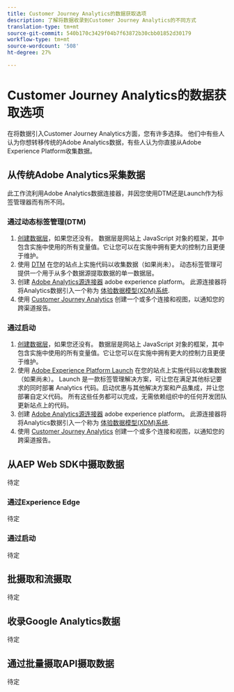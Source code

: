 ```yaml
---
title: Customer Journey Analytics的数据获取选项
description: 了解将数据收录到Customer Journey Analytics的不同方式
translation-type: tm+mt
source-git-commit: 540b170c3429f04b7f63872b30cbb01852d30179
workflow-type: tm+mt
source-wordcount: '508'
ht-degree: 27%

---
```



# Customer Journey Analytics的数据获取选项

在将数据引入Customer Journey Analytics方面，您有许多选择。 他们中有些人认为你想转移传统的Adobe Analytics数据，有些人认为你直接从Adobe Experience Platform收集数据。

## 从传统Adobe Analytics采集数据

此工作流利用Adobe Analytics数据连接器，并因您使用DTM还是Launch作为标签管理器而有所不同。

### 通过动态标签管理(DTM)

1. [创建数据层](https://docs.adobe.com/content/help/en/analytics/implementation/prepare/data-layer.html)，如果您还没有。 数据层是网站上 JavaScript 对象的框架，其中包含实施中使用的所有变量值。它让您可以在实施中拥有更大的控制力且更便于维护。
1. 使用 [DTM](https://docs.adobe.com/content/help/zh-Hans/analytics/implementation/other/dtm/dtm-implementation-overview.html) 在您的站点上实施代码以收集数据（如果尚未）。 动态标签管理可提供一个用于从多个数据源提取数据的单一数据层。
1. 创建 [Adobe Analytics源连接器](https://docs.adobe.com/content/help/en/experience-platform/sources/ui-tutorials/create/adobe-applications/analytics.html) adobe experience platform。 此源连接器将将Analytics数据引入一个称为 [体验数据模型(XDM)系统](https://docs.adobe.com/content/help/zh-Hans/experience-platform/xdm/home.html).
1. 使用 [Customer Journey Analytics](https://docs.adobe.com/content/help/zh-Hans/analytics-platform/using/cja-overview/cja-getting-started.html) 创建一个或多个连接和视图，以通知您的跨渠道报告。

### 通过启动

1. [创建数据层](https://docs.adobe.com/content/help/en/analytics/implementation/prepare/data-layer.html)，如果您还没有。 数据层是网站上 JavaScript 对象的框架，其中包含实施中使用的所有变量值。它让您可以在实施中拥有更大的控制力且更便于维护。
1. 使用 [Adobe Experience Platform Launch](https://docs.adobe.com/content/help/en/analytics/implementation/launch/overview.html) 在您的站点上实施代码以收集数据（如果尚未）。 Launch 是一款标签管理解决方案，可让您在满足其他标记要求的同时部署 Analytics 代码。启动优惠与其他解决方案和产品集成，并让您部署自定义代码。 所有这些任务都可以完成，无需依赖组织中的任何开发团队更新站点上的代码。
1. 创建 [Adobe Analytics源连接器](https://docs.adobe.com/content/help/en/experience-platform/sources/ui-tutorials/create/adobe-applications/analytics.html) adobe experience platform。 此源连接器将将Analytics数据引入一个称为 [体验数据模型(XDM)系统](https://docs.adobe.com/content/help/en/experience-platform/xdm/home.html).
1. 使用 [Customer Journey Analytics](https://docs.adobe.com/content/help/en/analytics-platform/using/cja-overview/cja-getting-started.html) 创建一个或多个连接和视图，以通知您的跨渠道报告。

## 从AEP Web SDK中摄取数据

待定

### 通过Experience Edge

待定

### 通过启动

待定

## 批摄取和流摄取

待定

## 收录Google Analytics数据

待定

## 通过批量摄取API摄取数据

待定